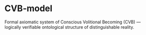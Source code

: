 # CVB-model
Formal axiomatic system of Conscious Volitional Becoming (CVB) — logically verifiable ontological structure of distinguishable reality.
